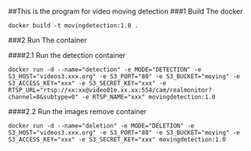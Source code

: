 ##This is the program for video moving detection
###1 Build The docker
```
docker build -t movingdetection:1.0 .
```

###2 Run The container

####2.1 Run the detection container
```
docker run -d --name="detection" -e MODE="DETECTION" -e S3_HOST="videos3.xxx.org" -e S3_PORT="80" -e S3_BUCKET="moving" -e S3_ACCESS_KEY="xxx" -e S3_SECRET_KEY="xxx" -e RTSP_URL="rtsp://xx:xx@video01e.xx.xx:554/cam/realmonitor?channel=8&subtype=0" -e RTSP_NAME="xxx" movingdetection:1.0
```
####2.2 Run the images remove container
```
docker run -d --name="deletion" -e MODE="DELETION" -e S3_HOST="videos3.xxx.org" -e S3_PORT="80" -e S3_BUCKET="moving" -e S3_ACCESS_KEY="xxx" -e S3_SECRET_KEY="xxx" movingdetection:1.0
```
